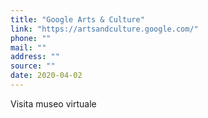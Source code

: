 ```yaml
---
title: "Google Arts & Culture"
link: "https://artsandculture.google.com/"
phone: ""
mail: ""
address: ""
source: ""
date: 2020-04-02
---
```


Visita museo virtuale
